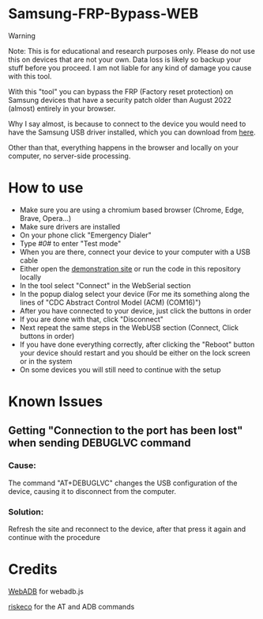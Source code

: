 # Samsung-FRP-Bypass-WEB
> [!WARNING]  
> Note: This is for educational and research purposes only. Please do not use this on devices that are not your own. Data loss is likely so backup your stuff before you proceed. I am not liable for any kind of damage you cause with this tool.

With this "tool" you can bypass the FRP (Factory reset protection) on Samsung devices that have a security patch older than August 2022 (almost) entirely in your browser.

Why I say almost, is because to connect to the device you would need to have the Samsung USB driver installed, which you can download from [here](https://developer.samsung.com/android-usb-driver).

Other than that, everything happens in the browser and locally on your computer, no server-side processing.

# How to use

- Make sure you are using a chromium based browser (Chrome, Edge, Brave, Opera...)
- Make sure drivers are installed
- On your phone click "Emergency Dialer"
- Type *#0*# to enter "Test mode"
- When you are there, connect your device to your computer with a USB cable
- Either open the [demonstration site](https://serial.rf.gd/frp/) or run the code in this repository locally
- In the tool select "Connect" in the WebSerial section
- In the popup dialog select your device (For me its something along the lines of "CDC Abstract Control Model (ACM) (COM16)")
- After you have connected to your device, just click the buttons in order
- If you are done with that, click "Disconnect"
- Next repeat the same steps in the WebUSB section (Connect, Click buttons in order)
- If you have done everything correctly, after clicking the "Reboot" button your device should restart and you should be either on the lock screen or in the system
- On some devices you will still need to continue with the setup


# Known Issues

## Getting "Connection to the port has been lost" when sending DEBUGLVC command

### Cause:
The command "AT+DEBUGLVC" changes the USB configuration of the device, causing it to disconnect from the computer.

### Solution:
Refresh the site and reconnect to the device, after that press it again and continue with the procedure

# Credits

[WebADB](https://github.com/webadb/webadb.js/) for webadb.js 

[riskeco](https://github.com/riskeco/Samsung-FRP-Bypass) for the AT and ADB commands 
